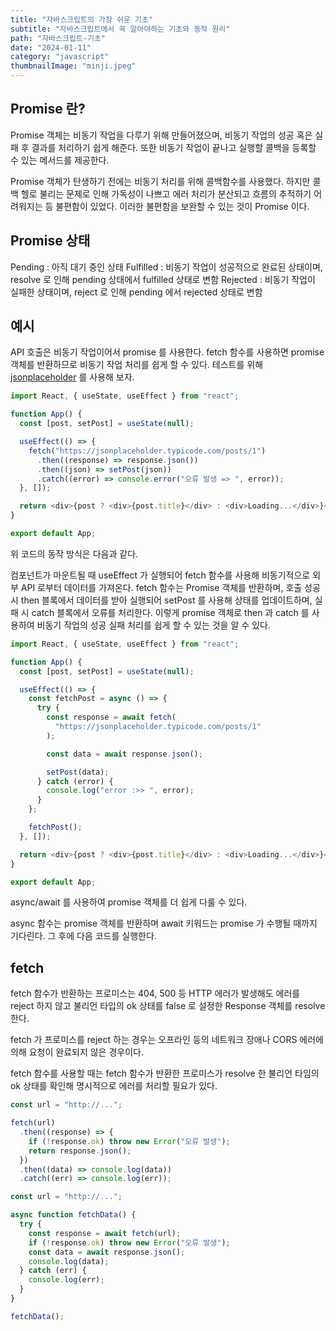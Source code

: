 ```yaml
---
title: "자바스크립트의 가장 쉬운 기초"
subtitle: "자바스크립트에서 꼭 알아야하는 기초와 동작 원리"
path: "자바스크립트-기초"
date: "2024-01-11"
category: "javascript"
thumbnailImage: "minji.jpeg"
---
```


## Promise 란?

Promise 객체는 비동기 작업을 다루기 위해 만들어졌으며, 비동기 작업의 성공 혹은 실패 후 결과를 처리하기 쉽게 해준다. 또한 비동기 작업이 끝나고 실행할 콜백을 등록할 수 있는 메서드를 제공한다.

Promise 객체가 탄생하기 전에는 비동기 처리를 위해 콜백함수를 사용했다. 하지만 콜백 헬로 불리는 문제로 인해 가독성이 나쁘고 에러 처리가 분산되고 흐름의 추적하기 어려워지는 등 불편함이 있었다. 이러한 불편함을 보완할 수 있는 것이 Promise 이다.

## Promise 상태

Pending : 아직 대기 중인 상태
Fulfilled : 비동기 작업이 성공적으로 완료된 상태이며, resolve 로 인해 pending 상태에서 fulfilled 상태로 변함
Rejected : 비동기 작업이 실패한 상태이며, reject 로 인해 pending 에서 rejected 상태로 변함

## 예시

API 호출은 비동기 작업이어서 promise 를 사용한다. fetch 함수를 사용하면 promise 객체를 반환하므로 비동기 작업 처리를 쉽게 할 수 있다. 테스트를 위해 [jsonplaceholder](https://jsonplaceholder.typicode.com/posts/1) 를 사용해 보자.

```javascript
import React, { useState, useEffect } from "react";

function App() {
  const [post, setPost] = useState(null);

  useEffect(() => {
    fetch("https://jsonplaceholder.typicode.com/posts/1")
      .then((response) => response.json())
      .then((json) => setPost(json))
      .catch((error) => console.error("오류 발생 => ", error));
  }, []);

  return <div>{post ? <div>{post.title}</div> : <div>Loading...</div>}</div>;
}

export default App;
```

위 코드의 동작 방식은 다음과 같다.

컴포넌트가 마운트될 때 useEffect 가 실행되어 fetch 함수를 사용해 비동기적으로 외부 API 로부터 데이터를 가져온다. fetch 함수는 Promise 객체를 반환하며, 호출 성공 시 then 블록에서 데이터를 받아 실행되어 setPost 를 사용해 상태를 업데이트하며, 실패 시 catch 블록에서 오류를 처리한다. 이렇게 promise 객체로 then 과 catch 를 사용하여 비동기 작업의 성공 실패 처리를 쉽게 할 수 있는 것을 알 수 있다.

```javascript
import React, { useState, useEffect } from "react";

function App() {
  const [post, setPost] = useState(null);

  useEffect(() => {
    const fetchPost = async () => {
      try {
        const response = await fetch(
          "https://jsonplaceholder.typicode.com/posts/1"
        );

        const data = await response.json();

        setPost(data);
      } catch (error) {
        console.log("error :>> ", error);
      }
    };

    fetchPost();
  }, []);

  return <div>{post ? <div>{post.title}</div> : <div>Loading...</div>}</div>;
}

export default App;
```

async/await 를 사용하여 promise 객체를 더 쉽게 다룰 수 있다.

async 함수는 promise 객체를 반환하며 await 키워드는 promise 가 수행될 때까지 기다린다. 그 후에 다음 코드를 실행한다.

## fetch

fetch 함수가 반환하는 프로미스는 404, 500 등 HTTP 에러가 발생해도 에러를 reject 하지 않고 불리언 타입의 ok 상태를 false 로 설정한 Response 객체를 resolve 한다.

fetch 가 프로미스를 reject 하는 경우는 오프라인 등의 네트워크 장애나 CORS 에러에 의해 요청이 완료되지 않은 경우이다.

fetch 함수를 사용할 때는 fetch 함수가 반환한 프로미스가 resolve 한 불리언 타임의 ok 상태를 확인해 명시적으로 에러를 처리할 필요가 있다.

```javascript
const url = "http://...";

fetch(url)
  .then((response) => {
    if (!response.ok) throw new Error("오류 발생");
    return response.json();
  })
  .then((data) => console.log(data))
  .catch((err) => console.log(err));
```

```javascript
const url = "http://...";

async function fetchData() {
  try {
    const response = await fetch(url);
    if (!response.ok) throw new Error("오류 발생");
    const data = await response.json();
    console.log(data);
  } catch (err) {
    console.log(err);
  }
}

fetchData();
```
